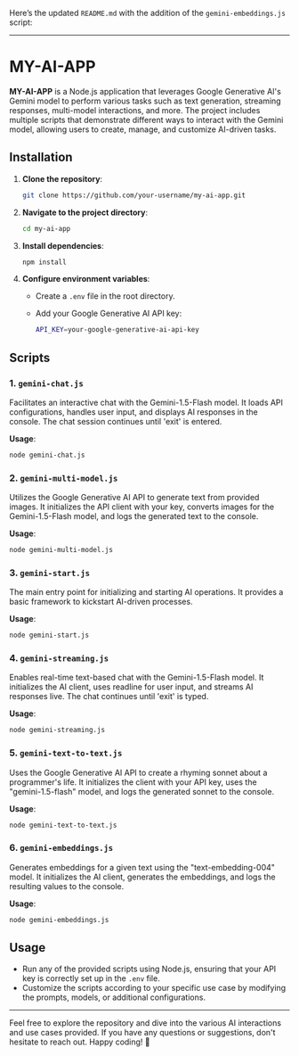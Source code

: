 Here’s the updated `README.md` with the addition of the `gemini-embeddings.js` script:

---

# MY-AI-APP

**MY-AI-APP** is a Node.js application that leverages Google Generative AI's Gemini model to perform various tasks such as text generation, streaming responses, multi-model interactions, and more. The project includes multiple scripts that demonstrate different ways to interact with the Gemini model, allowing users to create, manage, and customize AI-driven tasks.

## Installation

1. **Clone the repository**:

   ```bash
   git clone https://github.com/your-username/my-ai-app.git
   ```

2. **Navigate to the project directory**:

   ```bash
   cd my-ai-app
   ```

3. **Install dependencies**:

   ```bash
   npm install
   ```

4. **Configure environment variables**:

   - Create a `.env` file in the root directory.
   - Add your Google Generative AI API key:
   
     ```bash
     API_KEY=your-google-generative-ai-api-key
     ```

## Scripts

### 1. `gemini-chat.js`

   Facilitates an interactive chat with the Gemini-1.5-Flash model. It loads API configurations, handles user input, and displays AI responses in the console. The chat session continues until 'exit' is entered.

   **Usage**:
   ```bash
   node gemini-chat.js
   ```

### 2. `gemini-multi-model.js`

   Utilizes the Google Generative AI API to generate text from provided images. It initializes the API client with your key, converts images for the Gemini-1.5-Flash model, and logs the generated text to the console.

   **Usage**:
   ```bash
   node gemini-multi-model.js
   ```

### 3. `gemini-start.js`

   The main entry point for initializing and starting AI operations. It provides a basic framework to kickstart AI-driven processes.

   **Usage**:
   ```bash
   node gemini-start.js
   ```

### 4. `gemini-streaming.js`

   Enables real-time text-based chat with the Gemini-1.5-Flash model. It initializes the AI client, uses readline for user input, and streams AI responses live. The chat continues until 'exit' is typed.

   **Usage**:
   ```bash
   node gemini-streaming.js
   ```

### 5. `gemini-text-to-text.js`

   Uses the Google Generative AI API to create a rhyming sonnet about a programmer's life. It initializes the client with your API key, uses the "gemini-1.5-flash" model, and logs the generated sonnet to the console.

   **Usage**:
   ```bash
   node gemini-text-to-text.js
   ```

### 6. `gemini-embeddings.js`

   Generates embeddings for a given text using the "text-embedding-004" model. It initializes the AI client, generates the embeddings, and logs the resulting values to the console.

   **Usage**:
   ```bash
   node gemini-embeddings.js
   ```

## Usage

- Run any of the provided scripts using Node.js, ensuring that your API key is correctly set up in the `.env` file.
- Customize the scripts according to your specific use case by modifying the prompts, models, or additional configurations.

---

Feel free to explore the repository and dive into the various AI interactions and use cases provided. If you have any questions or suggestions, don't hesitate to reach out. Happy coding! 🚀